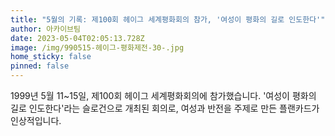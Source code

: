 ```yaml
---
title: "5월의 기록: 제100회 헤이그 세계평화회의 참가, '여성이 평화의 길로 인도한다'"
author: 아카이브팀
date: 2023-05-04T02:05:13.728Z
image: /img/990515-헤이그-평화제전-30-.jpg
home_sticky: false
pinned: false
---
```

1999년 5월 11~15일, 제100회 헤이그 세계평화회의에 참가했습니다. '여성이 평화의 길로 인도한다'라는 슬로건으로 개최된 회의로, 여성과 반전을 주제로 만든 플랜카드가 인상적입니다.
